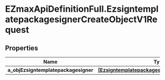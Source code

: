 # EZmaxApiDefinitionFull.EzsigntemplatepackagesignerCreateObjectV1Request

## Properties

Name | Type | Description | Notes
------------ | ------------- | ------------- | -------------
**a_objEzsigntemplatepackagesigner** | [**[EzsigntemplatepackagesignerRequestCompound]**](EzsigntemplatepackagesignerRequestCompound.md) |  | 


